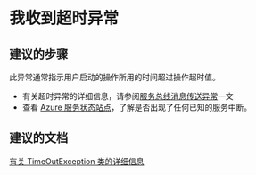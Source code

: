 <properties 
    pageTitle="I am receiving a timeout exception" 
    description="我收到超时异常" 
    service="microsoft.servicebus"
    resource="namespaces"
    authors="jtaubensee"
    displayOrder="1"
    selfHelpType="resource"
    supportTopicIds=""
    resourceTags="" 
    productPesIds=""
    cloudEnvironments="public" 
/>


# 我收到超时异常

## **建议的步骤**
此异常通常指示用户启动的操作所用的时间超过操作超时值。 
* 有关超时异常的详细信息，请参阅[服务总线消息传送异常](https://azure.microsoft.com/documentation/articles/service-bus-messaging-exceptions/#timeoutexception)一文
* 查看 [Azure 服务状态站点](https://azure.microsoft.com/status/)，了解是否出现了任何已知的服务中断。

## **建议的文档**
[有关 TimeOutException 类的详细信息](https://msdn.microsoft.com/library/system.timeoutexception.aspx)<br>


<!--HONumber=Aug16_HO3-->


